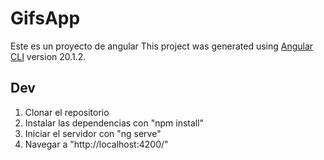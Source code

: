 # GifsApp

Este es un proyecto de angular 
This project was generated using [Angular CLI](https://github.com/angular/angular-cli) version 20.1.2.

## Dev

1. Clonar el repositorio
2. Instalar las dependencias con "npm install"
3. Iniciar el servidor con "ng serve"
4. Navegar a "http://localhost:4200/"


